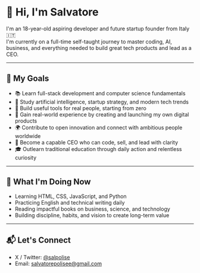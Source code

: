 # 👋 Hi, I'm Salvatore

I'm an 18-year-old aspiring developer and future startup founder from Italy 🇮🇹  
I'm currently on a full-time self-taught journey to master coding, AI, business, and everything needed to build great tech products and lead as a CEO.

---

## 🎯 My Goals

- 📚 Learn full-stack development and computer science fundamentals  
- 🧠 Study artificial intelligence, startup strategy, and modern tech trends  
- 🚀 Build useful tools for real people, starting from zero  
- 🧱 Gain real-world experience by creating and launching my own digital products  
- 🌍 Contribute to open innovation and connect with ambitious people worldwide  
- 💼 Become a capable CEO who can code, sell, and lead with clarity  
- 🎓 Outlearn traditional education through daily action and relentless curiosity

---

## 🌱 What I'm Doing Now

- Learning HTML, CSS, JavaScript, and Python  
- Practicing English and technical writing daily  
- Reading impactful books on business, science, and technology  
- Building discipline, habits, and vision to create long-term value  

---

## 📬 Let's Connect

- X / Twitter: [@salpolise](https://x.com/salpolise)  
- Email: salvatorepolisee@gmail.com
